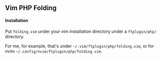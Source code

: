 ## Vim PHP Folding

#### Installation
Put `folding.vim` under your vim installation directory under a `ftplugin/php/` directory.

For me, for example, that's under `~/.vim/ftplugin/php/folding.vim`, or for nvim `~/.config/nvim/ftplugin/php/folding.vim`.
